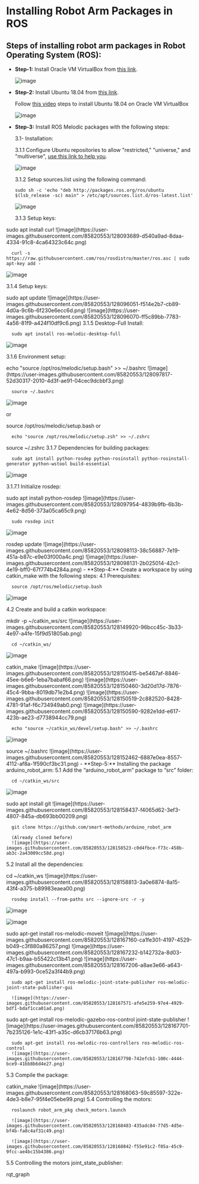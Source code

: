 # Installing Robot Arm Packages in ROS
## Steps of installing robot arm packages in Robot Operating System (ROS):

- **Step-1:**
            Install Oracle VM VirtualBox from [this link](https://www.virtualbox.org/wiki/Downloads).
            
     ![image](https://user-images.githubusercontent.com/85820553/128093150-99c207d5-3751-4e01-809d-2661c634f070.png)




- **Step-2:**
            Install Ubuntu 18.04 from [this link](https://releases.ubuntu.com/18.04).
            
   Follow [this video](https://youtu.be/QbmRXJJKsvs) steps to install Ubuntu 18.04 on Oracle VM VirtualBox
   
   ![image](https://user-images.githubusercontent.com/85820553/128093284-1557b366-e695-40c7-9f92-3767148c40b7.png)




- **Step-3:**
Install ROS Melodic packages with the following steps:

  3.1- Installation:
  
   3.1.1 Configure Ubuntu repositories to allow "restricted," "universe," and "multiverse", [use this link to help you](https://youtu.be/NoVWMSCEPoQ).
   
   ![image](https://user-images.githubusercontent.com/85820553/128093579-49b1307b-5dd3-48fe-8325-cbe3e4f4744e.png)


   3.1.2 Setup sources.list using the following command:
      
      sudo sh -c 'echo "deb http://packages.ros.org/ros/ubuntu $(lsb_release -sc) main" > /etc/apt/sources.list.d/ros-latest.list'
      
   ![image](https://user-images.githubusercontent.com/85820553/128093613-bfdcd5ee-0ed6-43f2-bec0-985b727fd266.png)

   
   3.1.3 Setup keys:

<!-->
      sudo apt install curl

![image](https://user-images.githubusercontent.com/85820553/128093689-d540a9ad-8daa-4334-91c8-4ca64323c64c.png)

      
<!-->
      curl -s https://raw.githubusercontent.com/ros/rosdistro/master/ros.asc | sudo apt-key add - 
      
   ![image](https://user-images.githubusercontent.com/85820553/128095455-3fd4a162-ec6f-41ea-8ec1-47ef1338ee20.png)

      
      
   3.1.4 Setup keys:

<!-->
      sudo apt update

![image](https://user-images.githubusercontent.com/85820553/128096051-f514e2b7-cb89-4d0a-9c6b-6f230e6ecc6d.png)


![image](https://user-images.githubusercontent.com/85820553/128096070-ff5c89bb-7783-4a56-81f9-a424f10df9c6.png)


3.1.5 Desktop-Full Install:
<!-->
      sudo apt install ros-melodic-desktop-full
      
 ![image](https://user-images.githubusercontent.com/85820553/128097688-d2e69847-64c3-4c26-bbb2-cebdd169ffb7.png)

      
 3.1.6 Environment setup:
 
<!-->
      echo "source /opt/ros/melodic/setup.bash" >> ~/.bashrc

![image](https://user-images.githubusercontent.com/85820553/128097817-52d30317-2010-4d3f-ae91-04cec9dcbbf3.png)



<!-->
      source ~/.bashrc
      
 ![image](https://user-images.githubusercontent.com/85820553/128097856-0eb6a773-eff8-4a2e-b871-a671e3afa16a.png)

 or
 
 <!-->
      source /opt/ros/melodic/setup.bash

or

<!-->
      echo "source /opt/ros/melodic/setup.zsh" >> ~/.zshrc


<!-->
      source ~/.zshrc


 3.1.7 Dependencies for building packages:



<!-->
      sudo apt install python-rosdep python-rosinstall python-rosinstall-generator python-wstool build-essential
      
![image](https://user-images.githubusercontent.com/85820553/128097911-b827e9a4-8c74-4b12-979b-b8af07208af3.png)

      

3.1.7.1 Initialize rosdep:


<!-->
      sudo apt install python-rosdep

![image](https://user-images.githubusercontent.com/85820553/128097954-4839b9fb-6b3b-4e62-8d56-373a05ca65c9.png)



<!-->
      sudo rosdep init
      
 ![image](https://user-images.githubusercontent.com/85820553/128098001-77315e38-3fb9-4df8-906c-fe6c2f5e9915.png)

      
      
<!-->
      rosdep update

![image](https://user-images.githubusercontent.com/85820553/128098113-38c56887-7e19-451a-b87c-e9e03f000a4c.png)


![image](https://user-images.githubusercontent.com/85820553/128098131-2b025014-42c1-4e19-bff0-67f774b4284a.png)




- **Step-4:**
Create a workspace by using catkin_make with the following steps:

4.1 Prerequisites:

<!-->
      source /opt/ros/melodic/setup.bash
      
 ![image](https://user-images.githubusercontent.com/85820553/128148959-e575584e-bbd9-48d8-b626-7ca56999729a.png)



4.2 Create and build a catkin workspace:


<!-->
      mkdir -p ~/catkin_ws/src

![image](https://user-images.githubusercontent.com/85820553/128149920-96bcc45c-3b33-4e97-a4fe-15f9d51805ab.png)



<!-->
      cd ~/catkin_ws/
      
 ![image](https://user-images.githubusercontent.com/85820553/128150073-4af9d6d2-d2f8-4c85-a5be-738817bb9b8b.png)



<!-->
      catkin_make

![image](https://user-images.githubusercontent.com/85820553/128150415-be5467af-8846-45ee-b6e6-1eba7babaf66.png)
 

![image](https://user-images.githubusercontent.com/85820553/128150460-3d20d17d-7876-45c4-9bba-8019db71e2b4.png)


![image](https://user-images.githubusercontent.com/85820553/128150519-2c882520-8428-4781-91af-f6c734949ab0.png)


![image](https://user-images.githubusercontent.com/85820553/128150590-9282e1dd-e617-423b-ae23-d7738944cc79.png)




<!-->
      echo "source ~/catkin_ws/devel/setup.bash" >> ~/.bashrc
      
      
      
![image](https://user-images.githubusercontent.com/85820553/128152391-83c82d8a-8cf3-431d-bd8b-ecaa2f4ec5d8.png)



<!-->
      source ~/.bashrc

![image](https://user-images.githubusercontent.com/85820553/128152462-6887e0ea-8557-4112-af8a-1f590cf3bc31.png)



- **Step-5:**
Installing the package arduino_robot_arm:

5.1 Add the “arduino_robot_arm” package to “src” folder:


<!-->
      cd ~/catkin_ws/src
      
 ![image](https://user-images.githubusercontent.com/85820553/128156542-794d6264-0c5e-4151-b97a-2eebad96ebd4.png)
     
      
<!-->
      sudo apt install git


![image](https://user-images.githubusercontent.com/85820553/128158437-f4065d62-3ef3-4807-845a-db693bb00209.png)



<!-->
      git clone https://github.com/smart-methods/arduino_robot_arm 
      
      (Already cloned before)
      ![image](https://user-images.githubusercontent.com/85820553/128158523-c0d4fbce-f73c-458b-ab3c-2a43009cc58d.png)




5.2 Install all the dependencies:



<!-->
      cd ~/catkin_ws
      
![image](https://user-images.githubusercontent.com/85820553/128158813-3a0e6874-8a15-43f4-a375-b89983eaea00.png)


      
<!-->
      rosdep install --from-paths src --ignore-src -r -y
      
     
 ![image](https://user-images.githubusercontent.com/85820553/128166700-84c74241-87b9-4437-9b0c-eb04d1c687c6.png)
 
 
 
 ![image](https://user-images.githubusercontent.com/85820553/128166771-6a368db6-6796-41e0-95d1-116bfa2cb547.png)





<!-->
      sudo apt-get install ros-melodic-moveit

![image](https://user-images.githubusercontent.com/85820553/128167160-ca1fe301-4197-4529-b049-c3f880a86257.png)


![image](https://user-images.githubusercontent.com/85820553/128167232-b142732a-8d03-47c1-b9aa-b55422c13b41.png)


![image](https://user-images.githubusercontent.com/85820553/128167206-a8ae3e66-a643-497a-b993-0ce52a3f44b9.png)

      
      
      

<!-->
      sudo apt-get install ros-melodic-joint-state-publisher ros-melodic-joint-state-publisher-gui
      
      ![image](https://user-images.githubusercontent.com/85820553/128167571-afe5e259-97e4-4929-bdf1-bdaf1cca01ad.png)





<!-->
      sudo apt-get install ros-melodic-gazebo-ros-control joint-state-publisher

![image](https://user-images.githubusercontent.com/85820553/128167701-7b235126-1e1c-43f1-a35c-d6cb37176b63.png)

      
      
      
      
<!-->
      sudo apt-get install ros-melodic-ros-controllers ros-melodic-ros-control 
      ![image](https://user-images.githubusercontent.com/85820553/128167798-742efcb1-100c-4444-bce9-41bb8b6d4e27.png)




5.3 Compile the package:



<!-->
      catkin_make

![image](https://user-images.githubusercontent.com/85820553/128168063-59c85597-322e-4de3-b8e7-95f4e05ebe99.png)



5.4 Controlling the motors:

<!-->
      roslaunch robot_arm_pkg check_motors.launch
      
      ![image](https://user-images.githubusercontent.com/85820553/128168483-435adc84-77d5-4d5e-bf4b-fa8c4af31c49.png)
      
      ![image](https://user-images.githubusercontent.com/85820553/128168842-f55e91c2-f05a-45c9-9fcc-ae4bc15b4386.png)




5.5 Controlling the motors joint_state_publisher:


<!-->
      rqt_graph
